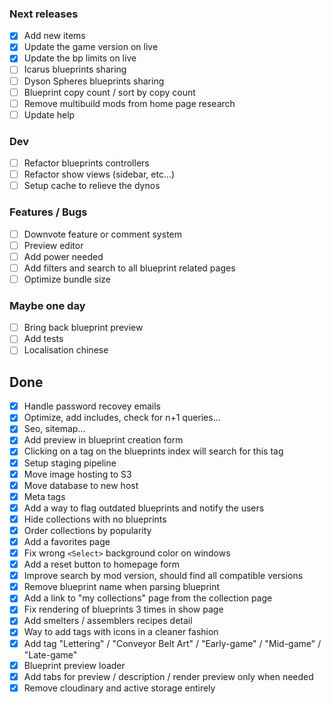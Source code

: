 ### Next releases
- [x] Add new items
- [x] Update the game version on live
- [x] Update the bp limits on live
- [ ] Icarus blueprints sharing
- [ ] Dyson Spheres blueprints sharing
- [ ] Blueprint copy count / sort by copy count
- [ ] Remove multibuild mods from home page research
- [ ] Update help

### Dev
- [ ] Refactor blueprints controllers
- [ ] Refactor show views (sidebar, etc...)
- [ ] Setup cache to relieve the dynos

### Features / Bugs
- [ ] Downvote feature or comment system
- [ ] Preview editor
- [ ] Add power needed
- [ ] Add filters and search to all blueprint related pages
- [ ] Optimize bundle size

### Maybe one day
- [ ] Bring back blueprint preview
- [ ] Add tests
- [ ] Localisation chinese

## Done
- [x] Handle password recovey emails
- [x] Optimize, add includes, check for n+1 queries...
- [x] Seo, sitemap...
- [x] Add preview in blueprint creation form
- [x] Clicking on a tag on the blueprints index will search for this tag
- [x] Setup staging pipeline
- [x] Move image hosting to S3
- [x] Move database to new host
- [x] Meta tags
- [x] Add a way to flag outdated blueprints and notify the users
- [x] Hide collections with no blueprints
- [x] Order collections by popularity
- [x] Add a favorites page
- [x] Fix wrong `<Select>` background color on windows
- [x] Add a reset button to homepage form
- [x] Improve search by mod version, should find all compatible versions
- [x] Remove blueprint name when parsing blueprint
- [x] Add a link to "my collections" page from the collection page
- [x] Fix rendering of blueprints 3 times in show page
- [x] Add smelters / assemblers recipes detail
- [x] Way to add tags with icons in a cleaner fashion
- [x] Add tag "Lettering" / "Conveyor Belt Art" / "Early-game" / "Mid-game" / "Late-game"
- [x] Blueprint preview loader
- [x] Add tabs for preview / description / render preview only when needed
- [x] Remove cloudinary and active storage entirely